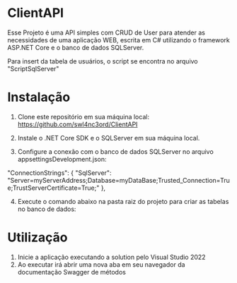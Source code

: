 # ClientAPI

Esse Projeto é uma API simples com CRUD de User para atender as necessidades de uma aplicação WEB, escrita em C# utilizando o framework ASP.NET Core e o banco de dados SQLServer.

Para insert da tabela de usuários, o script se encontra no arquivo "ScriptSqlServer"

# Instalação

1. Clone este repositório em sua máquina local: https://github.com/swl4nc3ord/ClientAPI

2. Instale o .NET Core SDK e o SQLServer em sua máquina local.

3. Configure a conexão com o banco de dados SQLServer no arquivo appsettingsDevelopment.json:
   
 "ConnectionStrings": { "SqlServer": "Server=myServerAddress;Database=myDataBase;Trusted_Connection=True;TrustServerCertificate=True;" },

4. Execute o comando abaixo na pasta raiz do projeto para criar as tabelas no banco de dados:

# Utilização

1. Inicie a aplicação executando a solution pelo Visual Studio 2022
2. Ao executar irá abrir uma nova aba em seu navegador da documentação Swagger de métodos
